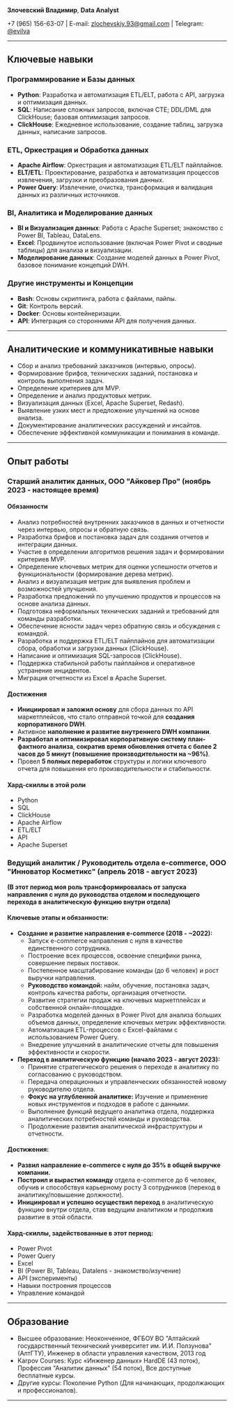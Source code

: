 **Злочевский Владимир**, **Data Analyst**

+7 (965) 156-63-07 | E-mail: zlochevskiy.93@gmail.com | Telegram: [@evilva](https://t.me/evilva)

---

## Ключевые навыки

### Программирование и Базы данных

- **Python**: Разработка и автоматизация ETL/ELT, работа с API, загрузка и оптимизация данных.
- **SQL**: Написание сложных запросов, включая СТЕ; DDL/DML для ClickHouse; базовая оптимизация запросов.
- **ClickHouse**: Ежедневное использование, создание таблиц, загрузка данных, написание запросов.

### ETL, Оркестрация и Обработка данных

- **Apache Airflow**: Оркестрация и автоматизация ETL/ELT пайплайнов.
- **ELT/ETL**: Проектирование, разработка и автоматизация процессов извлечения, загрузки и преобразования данных.
- **Power Query**: Извлечение, очистка, трансформация и валидация данных из различных источников.

### BI, Аналитика и Моделирование данных

- **BI и Визуализация данных**: Работа с Apache Superset; знакомство с Power BI, Tableau, DataLens.
- **Excel**: Продвинутое использование (включая Power Pivot и сводные таблицы) для анализа и визуализации.
- **Моделирование данных**: Создание моделей данных в Power Pivot, базовое понимание концепций DWH.

### Другие инструменты и Концепции

- **Bash**: Основы скриптинга, работа с файлами, пайпы.
- **Git**: Контроль версий.
- **Docker**: Основы контейнеризации.
- **API**: Интеграция со сторонними API для получения данных.

---

## Аналитические и коммуникативные навыки

- Сбор и анализ требований заказчиков (интервью, опросы).
- Формирование брифов, технических заданий, постановка и контроль выполнения задач.
- Определение критериев для MVP.
- Определение и анализ продуктовых метрик.
- Визуализация данных (Excel, Apache Superset, Redash).
- Выявление узких мест и предложение улучшений на основе анализа.
- Документирование аналитических рассуждений и инсайтов.
- Обеспечение эффективной коммуникации и понимания в команде.

---

## Опыт работы

### Старший аналитик данных, ООО "Айковер Про" (ноябрь 2023 - настоящее время)

#### Обязанности

- Анализ потребностей внутренних заказчиков в данных и отчетности через интервью, опросы и обратную связь.
- Разработка брифов и постановка задач для создания отчетов и интеграции данных.
- Участие в определении алгоритмов решения задач и формировании критериев MVP.
- Определение ключевых метрик для оценки успешности отчетов и функциональности (формирование дерева метрик).
- Анализ и визуализация метрик для выявления проблем и возможностей улучшения.
- Разработка предложений по улучшению продуктов и процессов на основе анализа данных.
- Подготовка неформальных технических заданий и требований для команды разработки.
- Обеспечение ясности задач через обратную связь и обсуждения с командой.
- Разработка и поддержка ETL/ELT пайплайнов для автоматизации сбора, обработки и загрузки данных (ClickHouse).
- Написание и оптимизация SQL-запросов (ClickHouse).
- Поддержка стабильной работы пайплайнов и оперативное устранение инцидентов.
- Миграция отчетности из Excel в Apache Superset.

#### Достижения

- **Инициировал и заложил основу** для сбора данных по API маркетплейсов, что стало отправной точкой для **создания корпоративного DWH**.
- Активное **наполнение и развитие внутреннего DWH компании**.
- **Разработал и оптимизировал корпоративную систему план-фактного анализа**, **сократив время обновления отчета с более 2 часов до 5 минут (повышение производительности на ~96%)**.
- Провел **5 полных переработок** структуры и логики ключевого отчета для повышения его производительности и стабильности.

#### Хард-скиллы в этой роли

- Python
- SQL
- ClickHouse
- Apache Airflow
- ETL/ELT
- API
- Apache Superset

### Ведущий аналитик / Руководитель отдела е-соmmerce, ООО "Инноватор Косметикс" (апрель 2018 - август 2023)
**(В этот период моя роль трансформировалась от запуска направления с нуля до руководства отделом и последующего перехода в аналитическую функцию внутри отдела)**

#### Ключевые этапы и обязанности:

- **Создание и развитие направления e-commerce (2018 - ~2022):**
    - Запуск e-commerce направления с нуля в качестве единственного сотрудника.
    - Построение всех процессов, освоение специфики рынка, совершение первых поставок.
    - Постепенное масштабирование команды (до 6 человек) и рост выручки направления.
    - **Руководство командой:** найм, обучение, постановка задач, контроль качества работы, организация отчетности.
    - Развитие стратегии продаж на ключевых маркетплейсах и собственной онлайн-площадке.
    - Разработка моделей данных в Power Pivot для анализа больших объемов данных, определение ключевых метрик эффективности.
    - Автоматизация ETL-процессов с Excel-файлами с использованием Power Query.
    - Внедрение улучшений в аналитические отчеты для повышения эффективности и скорости.
- **Переход в аналитическую функцию (начало 2023 - август 2023):**
    - Принятие стратегического решения о переходе в аналитику по согласованию с руководством.
    - Передача операционных и управленческих обязанностей новому руководителю отдела.
    - **Фокус на углубленной аналитике:** Изучение и применение новых инструментов и подходов в работе с данными.
    - Выполнение функций ведущего аналитика отдела, поддержка аналитических потребностей команды и руководства.
    - Продолжение развития аналитической инфраструктуры и отчетности.

#### Достижения:

- **Развил направление e-commerce с нуля до 35% в общей выручке компании.**
- **Построил и вырастил команду** отдела e-commerce до 6 человек, обучив и способствуя карьерному росту 3 сотрудников (переход в аналитику/повышение должности).
- **Инициировал и успешно осуществил переход** в аналитическую функцию внутри отдела, став ведущим аналитиком и продолжив развитие в этой области.

#### Хард-скиллы, задействованные в этот период:

- Power Pivot
- Power Query
- Excel
- BI (Power BI, Tableau, Datalens - знакомство/изучение)
- API (эксперименты)
- Навыки построения процессов
- Управление командой

---

## Образование

- Высшее образование: Неоконченное, ФГБОУ ВО "Алтайский государственный технический университет им. И.И. Ползунова" (АлтГТУ), Инженер в области управления качеством, 2013 год
- Karpov Courses: Курс «Инженер данных» HardDE (43 поток), Профессия "Аналитик данных" (54 поток), Все доступные бесплатные курсы.
- Другие курсы: Поколение Python (Для начинающих, продолжающих и профессионалов).

---